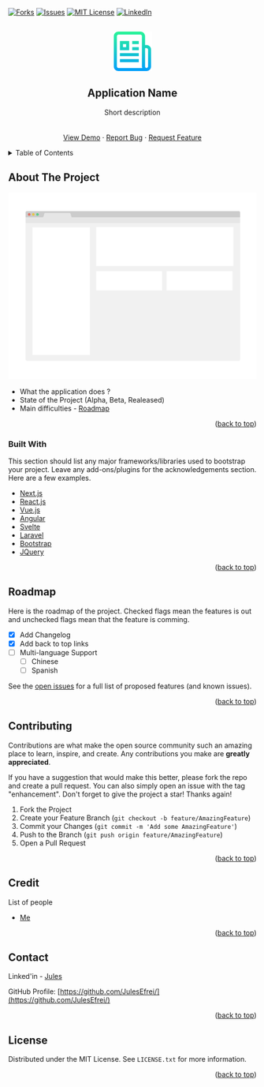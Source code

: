 <div id="top"></div>

<!-- [![Contributors][contributors-shield]][contributors-url] -->
<!-- [![Stargazers][stars-shield]][stars-url] -->
[![Forks][forks-shield]][forks-url]
[![Issues][issues-shield]][issues-url]
[![MIT License][license-shield]][license-url]
[![LinkedIn][linkedin-shield]][linkedin-url]



<!-- PROJECT LOGO -->
<br />
<div align="center">
  
  <img src="images/logo.png" alt="Logo" width="80" height="80" />

  <h2 align="center">Application Name</h2>

  <p align="center">
    Short description
    <br />
    <!-- <a href="https://github.com/JulesEfrei/REPOSITORY"><strong>Explore the docs</strong></a> -->
    <br />
    <br />
    <a href="https://github.com/JulesEfrei/REPOSITORY">View Demo</a>
    ·
    <a href="https://github.com/JulesEfrei/REPOSITORY/issues">Report Bug</a>
    ·
    <a href="https://github.com/JulesEfrei/REPOSITORY/pulls">Request Feature</a>
  </p>
</div>



<!-- TABLE OF CONTENTS -->
<details>
  <summary>Table of Contents</summary>
  <ol>
    <li>
      <a href="#about-the-project">About The Project</a>
      <ul>
        <li><a href="#built-with">Built With</a></li>
      </ul>
    </li>
    <li><a href="#roadmap">Roadmap / Features</a></li>
    <li><a href="#contributing">Contributing</a></li>
    <li><a href="#license">License</a></li>
    <li><a href="#contact">Contact</a></li>
    <li><a href="#credit">Credit</a></li>
  </ol>
</details>



<!-- ABOUT THE PROJECT -->
## About The Project

[![Product Name Screen Shot][product-screenshot]](https://example.com)

* What the application does ?
* State of the Project (Alpha, Beta, Realeased)
* Main difficulties - [Roadmap](#roadmap)


<p align="right">(<a href="#top">back to top</a>)</p>



### Built With

This section should list any major frameworks/libraries used to bootstrap your project. Leave any add-ons/plugins for the acknowledgements section. Here are a few examples.

* [Next.js](https://nextjs.org/)
* [React.js](https://reactjs.org/)
* [Vue.js](https://vuejs.org/)
* [Angular](https://angular.io/)
* [Svelte](https://svelte.dev/)
* [Laravel](https://laravel.com)
* [Bootstrap](https://getbootstrap.com)
* [JQuery](https://jquery.com)

<p align="right">(<a href="#top">back to top</a>)</p>



<!-- ROADMAP -->
## Roadmap

Here is the roadmap of the project. Checked flags mean the features is out and unchecked flags mean that the feature is comming.

- [x] Add Changelog
- [x] Add back to top links
- [ ] Multi-language Support
    - [ ] Chinese
    - [ ] Spanish

See the [open issues](https://github.com/JulesEfrei/REPOSITORY/issues) for a full list of proposed features (and known issues).

<p align="right">(<a href="#top">back to top</a>)</p>



<!-- CONTRIBUTING -->
## Contributing

Contributions are what make the open source community such an amazing place to learn, inspire, and create. Any contributions you make are **greatly appreciated**.

If you have a suggestion that would make this better, please fork the repo and create a pull request. You can also simply open an issue with the tag "enhancement".
Don't forget to give the project a star! Thanks again!

1. Fork the Project
2. Create your Feature Branch (`git checkout -b feature/AmazingFeature`)
3. Commit your Changes (`git commit -m 'Add some AmazingFeature'`)
4. Push to the Branch (`git push origin feature/AmazingFeature`)
5. Open a Pull Request

<p align="right">(<a href="#top">back to top</a>)</p>



<!-- Credit -->
## Credit

List of people

* [Me](https://github.com/JulesEfrei)

<p align="right">(<a href="#top">back to top</a>)</p>



<!-- CONTACT -->
## Contact

Linked'in - [Jules](https://www.linkedin.com/in/jules-bruzeau/)

GitHub Profile: [https://github.com/JulesEfrei/](https://github.com/JulesEfrei/)

<p align="right">(<a href="#top">back to top</a>)</p>



<!-- LICENSE -->
## License

Distributed under the MIT License. See `LICENSE.txt` for more information.

<p align="right">(<a href="#top">back to top</a>)</p>






<!-- MARKDOWN LINKS & IMAGES -->
<!-- [contributors-shield]: https://img.shields.io/github/contributors/JulesEfrei/REPOSITORY.svg?style=for-the-badge
[contributors-url]: https://github.com/JulesEfrei/REPOSITORY/graphs/contributors -->
<!-- [stars-shield]: https://img.shields.io/github/stars/JulesEfrei/REPOSITORY.svg?style=for-the-badge
[stars-url]: https://github.com/JulesEfrei/REPOSITORY/stargazers -->
[forks-shield]: https://img.shields.io/github/forks/JulesEfrei/REPOSITORY.svg?style=for-the-badge
[forks-url]: https://github.com/JulesEfrei/REPOSITORY/network/members
[issues-shield]: https://img.shields.io/github/issues/JulesEfrei/REPOSITORY.svg?style=for-the-badge
[issues-url]: https://github.com/JulesEfrei/REPOSITORY/issues
[license-shield]: https://img.shields.io/github/license/JulesEfrei/REPOSITORY.svg?style=for-the-badge
[license-url]: https://github.com/JulesEfrei/REPOSITORY/blob/master/LICENSE.txt
[linkedin-shield]: https://img.shields.io/badge/-LinkedIn-black.svg?style=for-the-badge&logo=linkedin&colorB=555
[linkedin-url]: https://www.linkedin.com/in/jules-bruzeau/
[product-screenshot]: images/screenshot.png